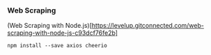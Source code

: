 ### Web Scraping

(Web Scraping with Node.js)[https://levelup.gitconnected.com/web-scraping-with-node-js-c93dcf76fe2b]

`
npm install --save axios cheerio
`